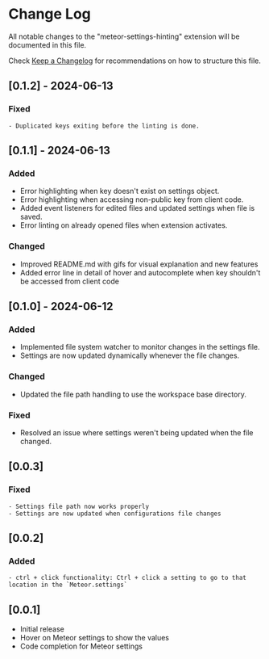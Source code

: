 # Change Log

All notable changes to the "meteor-settings-hinting" extension will be documented in this file.

Check [Keep a Changelog](http://keepachangelog.com/) for recommendations on how to structure this file.

## [0.1.2] - 2024-06-13
  ### Fixed
    - Duplicated keys exiting before the linting is done.

## [0.1.1] - 2024-06-13

### Added
  - Error highlighting when key doesn't exist on settings object.
  - Error highlighting when accessing non-public key from client code.
  - Added event listeners for edited files and updated settings when file is saved.
  - Error linting on already opened files when extension activates.

### Changed
  - Improved README.md with gifs for visual explanation and new features
  - Added error line in detail of hover and autocomplete when key shouldn't be accessed from client code
  

## [0.1.0] - 2024-06-12

### Added
  - Implemented file system watcher to monitor changes in the settings file.
  - Settings are now updated dynamically whenever the file changes.

### Changed
  - Updated the file path handling to use the workspace base directory.

### Fixed
  - Resolved an issue where settings weren't being updated when the file changed.



## [0.0.3]

### Fixed
    - Settings file path now works properly
    - Settings are now updated when configurations file changes

## [0.0.2]

### Added 
    - ctrl + click functionality: Ctrl + click a setting to go to that location in the `Meteor.settings`

## [0.0.1]

- Initial release
- Hover on Meteor settings to show the values
- Code completion for Meteor settings